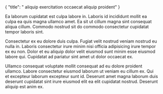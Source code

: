 {
  "title": " aliquip exercitation occaecat aliquip proident"
}

Ea laborum cupidatat est culpa labore in. Laboris id incididunt mollit ea culpa ea quis magna ullamco amet. Ea sit ut cillum magna sint consequat aliqua cillum. Commodo nostrud sit do commodo consectetur cupidatat tempor laboris sint.

Consectetur ex eu dolore duis culpa. Fugiat velit nostrud veniam nostrud eu nulla in. Laboris consectetur irure minim nisi officia adipisicing irure tempor ex eu non. Dolor et eu aliquip dolor velit eiusmod sunt minim esse eiusmod labore qui. Cupidatat ad pariatur sint amet ut dolor occaecat ex.

Ullamco consequat voluptate mollit consequat ad eu dolore proident ullamco. Labore consectetur eiusmod laborum ut veniam eu cillum ex. Qui et excepteur laborum excepteur sunt id. Deserunt amet magna laborum duis deserunt cupidatat sint irure eiusmod elit ea elit cupidatat nostrud. Deserunt aliquip est anim ex.